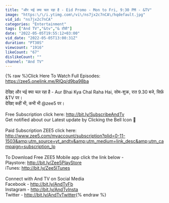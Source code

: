 ```yaml
---
title: "और भई क्या चल रहा है - Eid Promo - Mon to Fri, 9:30 PM - &TV"
image: "https:\/\/i.ytimg.com\/vi\/ns7jx2c7nCA\/hqdefault.jpg"
vid_id: "ns7jx2c7nCA"
categories: "Entertainment"
tags: ["And TV","&tv","& टीवी"]
date: "2022-05-05T19:55:12+03:00"
vid_date: "2022-05-05T13:00:31Z"
duration: "PT30S"
viewcount: "1916"
likeCount: "67"
dislikeCount: ""
channel: "And TV"
---
```

{% raw %}Click Here To Watch Full Episodes: <a rel="nofollow" target="blank" href="https://zee5.onelink.me/RlQq/d9ba98ba">https://zee5.onelink.me/RlQq/d9ba98ba</a><br /><br />देखिए और भई क्या चल रहा है - Aur Bhai Kya Chal Raha Hai, सोम-शुक्र, रात 9.30 बजे, सिर्फ़ &amp;TV पर।<br />देखिए कहीं भी, कभी भी @zee5 पर।<br /><br />Free Subscription click here: <a rel="nofollow" target="blank" href="http://bit.ly/SubscribeAndTv">http://bit.ly/SubscribeAndTv</a><br />Get notified about our Latest update by Clicking the Bell Icon 🔔<br /><br />Paid Subscription ZEE5 click here: <a rel="nofollow" target="blank" href="http://www.zee5.com/myaccount/subscription?plid=0-11-1503&amp;utm_source=yt_andtv&amp;utm_medium=link_desc&amp;utm_campaign=subscription_lp">http://www.zee5.com/myaccount/subscription?plid=0-11-1503&amp;utm_source=yt_andtv&amp;utm_medium=link_desc&amp;utm_campaign=subscription_lp</a><br /><br />To Download Free ZEE5 Mobile app click the link below -<br />Playstore: <a rel="nofollow" target="blank" href="http://bit.ly/Zee5PlayStore">http://bit.ly/Zee5PlayStore</a><br />iTunes: <a rel="nofollow" target="blank" href="http://bit.ly/Zee5ITunes">http://bit.ly/Zee5ITunes</a><br /><br />Connect with And TV on Social Media<br />Facebook - <a rel="nofollow" target="blank" href="http://bit.ly/AndTvFb">http://bit.ly/AndTvFb</a><br />Instagram - <a rel="nofollow" target="blank" href="http://bit.ly/AndTvInsta">http://bit.ly/AndTvInsta</a><br />Twitter  - <a rel="nofollow" target="blank" href="http://bit.ly/AndTvTwitter">http://bit.ly/AndTvTwitter</a>{% endraw %}

